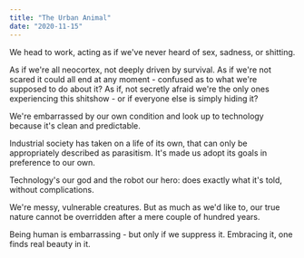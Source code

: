 ```yaml
---
title: "The Urban Animal"
date: "2020-11-15"
---
```


We head to work, acting as if we've never heard of sex, sadness, or shitting.

As if we're all neocortex, not deeply driven by survival. As if we're not scared it could all end at any moment - confused as to what we're supposed to do about it? As if, not secretly afraid we're the only ones experiencing this shitshow - or if everyone else is simply hiding it?

We're embarrassed by our own condition and look up to technology because it's clean and predictable.

Industrial society has taken on a life of its own, that can only be appropriately described as parasitism. It's made us adopt its goals in preference to our own.

Technology's our god and the robot our hero: does exactly what it's told, without complications.

We're messy, vulnerable creatures. But as much as we'd like to, our true nature cannot be overridden after a mere couple of hundred years.

Being human is embarrassing - but only if we suppress it. Embracing it, one finds real beauty in it.
